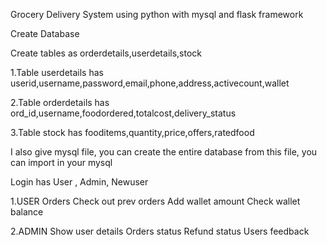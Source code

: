 
Grocery Delivery System using python with mysql and flask framework 

Create Database

Create tables as orderdetails,userdetails,stock

1.Table userdetails has userid,username,password,email,phone,address,activecount,wallet

2.Table orderdetails has ord_id,username,foodordered,totalcost,delivery_status

3.Table stock has fooditems,quantity,price,offers,ratedfood

I also give mysql file, you can create the entire database from this file, you can import in your mysql

Login has User , Admin, Newuser

1.USER
  Orders
  Check out prev orders
  Add wallet amount
  Check wallet balance

2.ADMIN
  Show user details
  Orders status
  Refund status
  Users feedback
